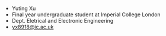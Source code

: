 - Yuting Xu
- Final year undergraduate student at Imperial College London
- Dept. Eletrical and Electronic Engineering
- yx8918@ic.ac.uk

<!---
YutingXu/YutingXu is a ✨ special ✨ repository because its `README.md` (this file) appears on your GitHub profile.
You can click the Preview link to take a look at your changes.
--->
